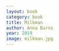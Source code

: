 ```yaml
---
layout: book
category: book
title: Milkman
author: Anna Burns
year: 2019
image: milkman.jpg
---
```


